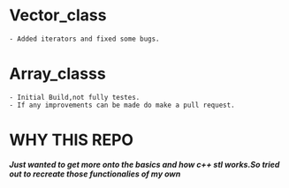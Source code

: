 # Vector_class
    - Added iterators and fixed some bugs.
# Array_classs
    - Initial Build,not fully testes.
    - If any improvements can be made do make a pull request.

#   WHY THIS REPO

***Just wanted to get more onto the basics and how c++ stl works.So tried out to recreate those functionalies of my own***
